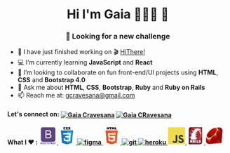 <h1 align="center"> Hi I'm Gaia 👩🏼‍💻 👋 </h1>
<h3 align="center">📌 Looking for a new challenge </h3>

- 🔭  I have just finished working on 🎬 [HiThere!](http://www.hithereapp.fun/)
- 💻  I’m currently learning **JavaScript** and **React** 
- 👯  I’m looking to collaborate on fun front-end/UI projects using **HTML**, **CSS** and **Bootstrap 4.0** 
- 💬  Ask me about **HTML**, **CSS**, **Bootstrap**, **Ruby** and **Ruby on Rails**
- 📫  Reach me at: gcravesana@gmail.com


<h4> Let's connect on: 
<a href="https://www.linkedin.com/in/gaiacravesana/" target="blank"><img align="center" src="https://cdn.jsdelivr.net/npm/simple-icons@3.0.1/icons/linkedin.svg" alt="Gaia Cravesana" height="30" width="40" /></a>
<a href="https://www.facebook.com/gaia.cravesana" target="blank"><img align="center" src="https://cdn.jsdelivr.net/npm/simple-icons@3.0.1/icons/facebook.svg" alt="Gaia CRavesana" height="30" width="40" /></a>
</h4>

<h4> What I ❤️ :            
<a href="https://getbootstrap.com" target="_blank" margin-left="40px"> 
<img src="https://raw.githubusercontent.com/devicons/devicon/master/icons/bootstrap/bootstrap-plain-wordmark.svg" alt="bootstrap" width="40" height="40"/> </a> <a href="https://www.w3schools.com/css/" target="_blank"> <img src="https://raw.githubusercontent.com/devicons/devicon/master/icons/css3/css3-original-wordmark.svg" alt="css3" width="40" height="40"/> </a> <a href="https://www.figma.com/" target="_blank"> <img src="https://www.vectorlogo.zone/logos/figma/figma-icon.svg" alt="figma" width="40" height="40"/> </a><a href="https://www.w3.org/html/" target="_blank"> <img src="https://raw.githubusercontent.com/devicons/devicon/master/icons/html5/html5-original-wordmark.svg" alt="html5" width="40" height="40"/> </a><a href="https://git-scm.com/" target="_blank"> <img src="https://www.vectorlogo.zone/logos/git-scm/git-scm-icon.svg" alt="git" width="40" height="40"/> </a> <a href="https://heroku.com" target="_blank"> <img src="https://www.vectorlogo.zone/logos/heroku/heroku-icon.svg" alt="heroku" width="40" height="40"/> </a>  <a href="https://developer.mozilla.org/en-US/docs/Web/JavaScript" target="_blank"> <img src="https://raw.githubusercontent.com/devicons/devicon/master/icons/javascript/javascript-original.svg" alt="javascript" width="40" height="40"/> </a> <a href="https://rubyonrails.org" target="_blank"> <img src="https://raw.githubusercontent.com/devicons/devicon/master/icons/rails/rails-original-wordmark.svg" alt="rails" width="40" height="40"/> </a> <a href="https://www.ruby-lang.org/en/" target="_blank"> <img src="https://raw.githubusercontent.com/devicons/devicon/master/icons/ruby/ruby-original.svg" alt="ruby" width="40" height="40"/> </a> </p>
</h4>

